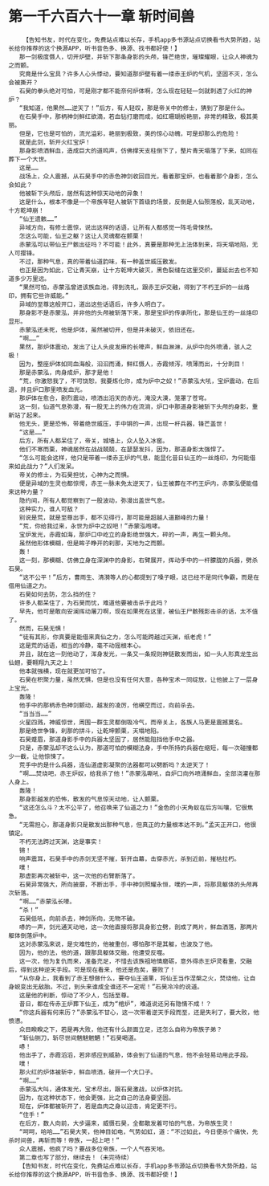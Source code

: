 # 第一千六百六十一章 斩时间兽
        【告知书友，时代在变化，免费站点难以长存，手机app多书源站点切换看书大势所趋，站长给你推荐的这个换源APP，听书音色多、换源、找书都好使！】
       那一剑极度慑人，切开炉壁，并斩下那条身影的头颅，锋芒绝世，璀璨耀眼，让众人神魂为之而颤。
       究竟是什么宝具？许多人心头悸动，要知道那炉壁有着一缕赤王炉的气机，坚固不灭，怎么会被撕开？
       石昊的拳头绝对可怕，可是刚才都不能奈何炉体啊，怎么现在轻轻一剑就刺透了火红的神炉？
       “我知道，他果然……逆天了！”后方，有人轻叹，那是帝关中的修士，猜到了那是什么。
       在石昊手中，那柄神剑鲜红欲滴，若血钻打磨而成，如红珊瑚般艳丽，非常的精致，极其美丽。
       但是，它也是可怕的，流光溢彩，艳丽到极致，美的惊心动魄，可是却那么的危险！
       就是此剑，斩开火红宝炉！
       那身影喷洒鲜血，造成巨大的道鸣声，仿佛撑天支柱倒下了，整片青天塌落了下来，如同在葬下一个大世。
       这是……
       战场上，众人震撼，从石昊手中的赤色神剑收回目光，看着那宝炉，也看着那个身影，怎么会如此？
       他被斩下头颅后，居然有这种惊天动地的异象！
       这是什么，根本不像是一个帝族年轻人被斩下首级的场景，反倒是人仙殒落般，乱天动地，十方乾坤崩！
       “仙王遗骸……”
       异域方向，有修士震惊，说出这样的话语，让所有人都感觉一阵毛骨悚然。
       怎这么可能，仙王之躯？这让人灵魂都在颤栗！
       赤蒙泓可以带仙王尸骸出征吗？不可能！此外，真要是那种无上法体到来，将天塌地陷，无人可撄锋。
       不过，那种气息，真的带着仙道韵味，有一种盖世威压散发。
       也正是因为如此，它让青天崩，让十方乾坤大破灭，黑色裂缝在这里交织，蔓延出去也不知道多少万里远。
       “果然可怕，赤蒙泓曾进该族血池，得到洗礼，跟赤王炉交融，得到了不朽王炉的一丝烙印，拥有它些许威能。”
       异域的至尊这般开口，道出这些话语后，许多人明白了。
       那身影不是赤蒙泓，并非他的头颅被斩落下来，那是宝炉的传承所化，那是仙王的一丝烙印显形。
       赤蒙泓还未死，他是炉体，虽然被切开，但是并未破灭，依旧还在。
       “啊……”
       果然，那炉体震动，发出了让人头皮发麻的长嚎声，鲜血淋淋，从炉中向外喷涌，骇人之极！
       因为，整座炉体如同血海般，汩汩而涌，鲜红慑人，赤霞倾泻，喷薄而出，十分刺目！
       那是赤蒙泓，肉身成炉，那才是他！
       “荒，你激怒我了，不可饶恕，我要炼化你，成为炉中之奴！”赤蒙泓大吼，宝炉震动，在后退，并且炉口那里喷发血光。
       那炉体在愈合，剧烈震动，喷洒出滔天的赤光，淹没大漠，笼罩了苍穹。
       这一刻，仙道气息弥漫，有一股无上的伟力在流淌，炉口中那道身影被斩下头颅的身影，重新站了起来。
       他无头，更是恐怖，带着绝世威压，手中锵的一声，出现一杆兵器，锋芒盖世！
       “这是……”
       后方，所有人都呆住了，帝关，城墙上，众人坠入冰窖。
       他们不寒而栗，神魂居然在战战兢兢，在瑟瑟发抖，因为，那道身影太强悍了。
       “怎么可能会这样，他只是带着一缕赤王炉的气息，能显化昔日仙王的一丝烙印，为何能借来如此战力？”人们发呆。
       帝关的修士，为石昊担忧，心神为之而惧。
       便是异域的生灵也都惊愕，赤王一脉未免太逆天了，仙王被葬在不朽王炉内，赤蒙泓便能借来这种力量？
       隐约间，所有人都觉察到了一股波动，弥漫出盖世气息。
       这种实力，谁人可敌？
       别说是荒，就是至尊出手，都不见得行，那可能是超越人道巅峰的力量！
       “荒，你给我过来，永世为炉中之奴吧！”赤蒙泓咆哮。
       宝炉发光，赤霞如海，那炉口中屹立的身影绝世强大，砰的一声，再生一颗头颅。
       虽然他形体模糊，但是眸子睁开的刹那，天地为之而颤。
       轰！
       这一刻，那模糊、仿佛立身在深渊中的身影，右臂展开，挥动手中的一杆朦胧的兵器，劈杀石昊。
       “这不公平！”后方，曹雨生、清漪等人的心都提到了嗓子眼，这已经不是同代争霸，而是在借用仙道之力。
       石昊如何去防，怎么挡的住？
       许多人都呆住了，为石昊而忧，难道他要被击杀于此吗？
       早先，他可是敢向安澜挥动屠刀啊，现在如果死在这里，被仙王尸骸残影击杀的话，太不值了。
       然而，石昊无惧！
       “徒有其形，你真要是能借来真仙之力，怎么可能跨越过天渊，纸老虎！”
       这是荒的话语，相当的冷静，毫不动摇根本心。
       并且，就在这一刻他动了，浑身发光，一条又一条规则神链散发而出，如一头人形真龙生出仙翅，要翱翔九天之上！
       他本就强横，现在就更加可怕了。
       石昊在积聚力量，虽然无惧，但是也没有任何大意，各种宝术一同绽放，让他披上了一层身上宝光。
       轰隆！
       他手中的那柄赤色神剑颤动，越发的凌厉，他横空而过，向前杀去。
       “当当当……”
       火星四溅，神威惊世，周围一群生灵都倒吸冷气，而帝关上，各族人马更是震撼莫名。
       那是绝世争锋，刹那的拼斗，让乾坤颤栗，天塌地陷。
       石昊蹙眉，那道身影手中的兵器太坚固了，居然能阻挡他手中之器。
       只是，赤蒙泓却不这么认为，那道可怕的模糊法身，手中所持的兵器在缩短，每一次碰撞都少一截，让他惊悚了。
       荒手中的是什么兵器，连仙道虚影凝聚的法器都可以劈断吗？太逆天了！
       “啊……焚烧吧，赤王炉奴，给我杀了他！”赤蒙泓嘶吼，自炉口向外喷涌鲜血，全部浇灌在那人身上。
       轰隆！
       那身影越发的恐怖，散发的气息惊天动地，让人颤栗。
       “这还怎么斗？太不公平了，他召唤来了仙道之力！”金色的小天角蚁在后方叫嚷，它很焦急。
       “无需担心，那道身影只是散发出那种气息，但真正的力量根本达不到。”孟天正开口，他很镇定。
       不朽无法跨过天渊，这是事实！
       锵！
       响声震耳，石昊手中的赤剑无坚不摧，斩开血幕，击穿赤光，杀到近前，摧枯拉朽。
       噗！
       那虚影再次被斩中，这一次他的右臂断落了。
       石昊异常强大，所向披靡，不断出手，手中神剑照耀永恒，噗的一声，将那具躯体的头颅再次斩落。
       “啊……”赤蒙泓长嚎。
       “杀！”
       石昊低吼，向前杀去，神剑所向，无物不破。
       哧的一声，剑光通天动地，这一次他直接将那具身影立劈，剖成了两片，鲜血洒落，那两片躯体倒落炉中。
       这对赤蒙泓来说，是灾难性的，他被重创，哪怕那不是其躯，也波及了他。
       因为，他的法，他的道，跟那具躯体交融，他遭受反噬。
       这一次，他为复仇而来，准备充足，不惜去该族祖地情磨砺，意外得赤王炉灵看重，交融后，得到这种逆天手段。可是现在看来，他还是危矣，要败了！
       “从你身上，我看到了赤王想做什么，要夺仙王道果，将仙王当作涅槃之火，焚烧他，让自身蜕变出无敌胎。不过，到头来谁成全谁还不一定呢！”石昊冷冷的说道。
       这是他的判断，惊动了不少人，包括至尊。
       昔日，都在传赤王炉葬下仙王，成为“棺炉”，难道说还另有隐情不成！？
       “你这兵器有何来历？”赤蒙泓不甘心，这一次带着逆天手段而至，还是失利了，要大败，他愤懑。
       众目睽睽之下，若是再大败，他还有什么颜面立足，还怎么自称为帝族子弟？
       “斩仙铡刀，斩尽世间魑魅魍魉！”石昊喝道。
       哧！
       他出手了，赤霞滔滔，若非感应到威胁，体会到了仙道的气息，他不会轻易动用此手段。
       噗！
       那火红的炉体被斩中，鲜血喷洒，破开一个大口子。
       “啊……”
       赤蒙泓大叫，通体发光，宝术尽出，跟石昊激战，以炉体对抗。
       因为，在这种状态下，他会更强，比之自己的法身要坚固。
       现在，炉体都被斩开了，若是血肉之身以迎击，肯定更不行。
       “住手！”
       在后方，数人向前，大步逼来，威慑石昊，全都散发着可怕的气息，为帝族生灵！
       “呵呵，哈哈……”石昊大笑，他神目如电，气势如虹，道：“不过如此，今日便杀个痛快，先杀时间兽，再斩而等！帝族，一起上吧！”
       众人震撼，他疯了吗？要战多位帝族，一个人气吞天地。
       第二章也写了部分，继续去！（未完待续）
       【告知书友，时代在变化，免费站点难以长存，手机app多书源站点切换看书大势所趋，站长给你推荐的这个换源APP，听书音色多、换源、找书都好使！】